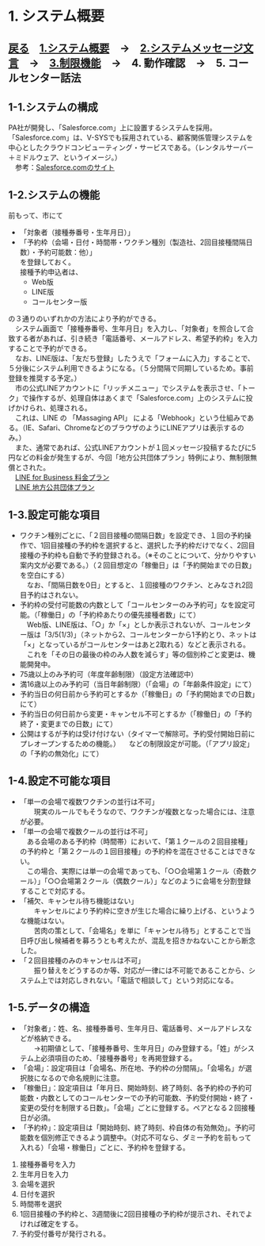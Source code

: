 # 1. システム概要  
## [戻る](https://github.com/78tch/VaccineYoyaku)　[1.システム概要](https://github.com/78tch/VaccineYoyaku/blob/main/1About/1-1About.md)　→　[2.システムメッセージ文言](https://github.com/78tch/VaccineYoyaku/blob/main/2SystemMessage/2-1LINE.md)　→　[3.制限機能](https://github.com/78tch/VaccineYoyaku/blob/main/3Limit/Limit.md)　→　4. 動作確認　→　5. コールセンター話法  
## 1-1.システムの構成  
PA社が開発し、「Salesforce.com」上に設置するシステムを採用。  
「Salesforce.com」は、V-SYSでも採用されている、顧客関係管理システムを中心としたクラウドコンピューティング・サービスである。（レンタルサーバー＋ミドルウェア、というイメージ。）  
　参考：[Salesforce.comのサイト](https://www.salesforce.com/jp/products/what-is-salesforce/)  
## 1-2.システムの機能  
前もって、市にて  
- 「対象者（接種券番号・生年月日）」  
- 「予約枠（会場・日付・時間帯・ワクチン種別（製造社、2回目接種間隔日数）・予約可能数：他）」  
を登録しておく。  
接種予約申込者は、  
  - Web版  
  - LINE版  
  - コールセンター版
  
の３通りのいずれかの方法により予約ができる。  
　システム画面で「接種券番号、生年月日」を入力し、「対象者」を照合して合致する者があれば、引き続き「電話番号、メールアドレス、希望予約枠」を入力することで予約ができる。  
　なお、LINE版は、「友だち登録」したうえで「フォームに入力」することで、５分後にシステム利用できるようになる。（５分間隔で同期しているため。事前登録を推奨する予定。）  
　市の公式LINEアカウントに「リッチメニュー」でシステムを表示させ、「トーク」で操作するが、処理自体はあくまで「Salesforce.com」上のシステムに投げかけられ、処理される。  
　これは、LINE の 「Massaging API」 による「Webhook」という仕組みである。（IE、Safari、ChromeなどのブラウザのようにLINEアプリは表示するのみ。）  
　また、通常であれば、公式LINEアカウントが１回メッセージ投稿するたびに5円などの料金が発生するが、今回「地方公共団体プラン」特例により、無制限無償とされた。  
　[LINE for Business 料金プラン](https://www.linebiz.com/jp/service/line-official-account/plan/)  
　[LINE 地方公共団体プラン](https://linecorp.com/ja/pr/news/ja/2019/2685)  
## 1-3.設定可能な項目  
- ワクチン種別ごとに、「２回目接種の間隔日数」を設定でき、１回の予約操作で、1回目接種の予約枠を選択すると、選択した予約枠だけでなく、2回目接種の予約枠も自動で予約登録される。（※そのことについて、分かりやすい案内文が必要である。）（２回目想定の「稼働日」は「予約開始までの日数」を空白にする）  
　なお、「間隔日数を0日」とすると、１回接種のワクチン、とみなされ2回目予約はされない。  
- 予約枠の受付可能数の内数として「コールセンターのみ予約可」なを設定可能。（「稼働日」の「予約枠あたりの優先接種者数」にて）  
　Web版、LINE版は、「○」か「×」としか表示されないが、コールセンター版は「3/5(1/3)」（ネットから2、コールセンターから1予約とり、ネットは「×」となっているがコールセンターはあと2取れる）などと表示される。  
　これを「その日の最後の枠のみ人数を減らす」等の個別枠ごと変更は、機能開発中。  
- 75歳以上のみ予約可（年度年齢制限）（設定方法確認中）  
- 満16歳以上のみ予約可（当日年齢制限）（「会場」の「年齢条件設定」にて）
- 予約当日の何日前から予約可とするか（「稼働日」の「予約開始までの日数」にて）  
- 予約当日の何日前から変更・キャンセル不可とするか（「稼働日」の「予約終了・変更までの日数」にて）
- 公開はするが予約は受け付けない（タイマーで解除可。予約受付開始日前にプレオープンするための機能。）
　などの制限設定が可能。（「アプリ設定」の「予約の無効化」にて）  
## 1-4.設定不可能な項目  
- 「単一の会場で複数ワクチンの並行は不可」  
　　現実のルールでもそうなので、ワクチンが複数となった場合には、注意が必要。  
- 「単一の会場で複数クールの並行は不可」  
  　ある会場のある予約枠（時間帯）において、「第１クールの２回目接種」の予約枠と「第２クールの１回目接種」の予約枠を混在させることはできない。  
  　この場合、実際には単一の会場であっても、「○○会場第１クール（奇数クール）」「○○会場第２クール（偶数クール）」などのように会場を分割登録することで対応する。  
- 「補欠、キャンセル待ち機能はない」  
　　キャンセルにより予約枠に空きが生じた場合に繰り上げる、というような機能はない。  
　　苦肉の策として、「会場名」を単に「キャンセル待ち」とすることで当日呼び出し候補者を募ろうとも考えたが、混乱を招きかねないことから断念した。  
- 「２回目接種のみのキャンセルは不可」  
　　振り替えをどうするのか等、対応が一律には不可能であることから、システム上では対応しきれない。「電話で相談して」という対応になる。  
## 1-5.データの構造  
- 「対象者」：姓、名、接種券番号、生年月日、電話番号、メールアドレスなどが格納できる。  
　　→初期値として、「接種券番号、生年月日」のみ登録する。「姓」がシステム上必須項目のため、「接種券番号」を再掲登録する。  
- 「会場」：設定項目は「会場名、所在地、予約枠の分間隔」。「会場名」が選択肢になるので命名規則に注意。  
- 「稼働日」：設定項目は「年月日、開始時刻、終了時刻、各予約枠の予約可能数・内数としてのコールセンターでの予約可能数、予約受付開始・終了・変更の受付を制限する日数」。「会場」ごとに登録する。ペアとなる２回接種日が必須。  
- 「予約枠」：設定項目は「開始時刻、終了時刻、枠自体の有効無効」。予約可能数を個別修正できるよう調整中。（対応不可なら、ダミー予約を前もって入れる）「会場・稼働日」ごとに、予約枠を登録する。  
  
1. 接種券番号を入力  
2. 生年月日を入力  
3. 会場を選択  
4. 日付を選択  
5. 時間帯を選択  
6. 1回目接種の予約枠と、3週間後に2回目接種の予約枠が提示され、それでよければ確定をする。
7. 予約受付番号が発行される。  
